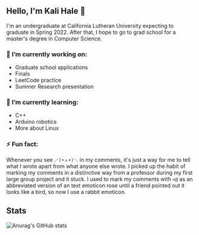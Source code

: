 ## Hello, I'm Kali Hale 👋

I'm an undergraduate at California Lutheran University expecting to graduate in Spring 2022. After that, I hope to go to grad school for a master's degree in Computer Science.

### 🔭 I’m currently working on:
- Graduate school applications
- Finals
- LeetCode practice
- Summer Research presentation

### 🌱 I’m currently learning:
- C++
- Arduino robotics
- More about Linux

### ⚡ Fun fact:

Whenever you see `／(•ㅅ•)＼` in my comments, it's just a way for me to tell what I wrote apart from what anyone else wrote. I picked up the habit of marking my comments in a distinctive way from a professor during my first large group project and it stuck. I used to mark my comments with `<@` as an abbreviated version of an text emoticon rose until a friend pointed out it looks like a bird, so now I use a rabbit emoticon.

## Stats

![Anurag's GitHub stats](https://github-readme-stats.vercel.app/api?username=kalihale&show_icons=true&bg_color=21282D&title_color=E16C9F&text_color=609EFF&icon_color=FF9A7D&border_color=ECB3FF) 
